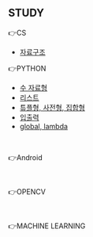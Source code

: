 
## STUDY
👉CS
- [자료구조](https://ventus.tistory.com/16)

👉PYTHON
- [수 자료형](https://ventus.tistory.com/3)
- [리스트](https://ventus.tistory.com/4)
- [튜플형, 사전형, 집합형](https://ventus.tistory.com/5)
- [입출력](https://ventus.tistory.com/6)
- [global, lambda](https://ventus.tistory.com/7)
<br>

👉Android

<br>

👉OPENCV

<br>

👉MACHINE LEARNING

<br>

